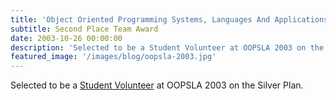 ```yaml
---
title: 'Object Oriented Programming Systems, Languages And Applications (OOPSLA), Anaheim, CA, USA'
subtitle: Second Place Team Award 
date: 2003-10-26 00:00:00
description: 'Selected to be a Student Volunteer at OOPSLA 2003 on the Silver Plan.'
featured_image: '/images/blog/oopsla-2003.jpg'
---
```


Selected to be a [Student Volunteer](http://www.oopsla.org/oopsla2003/files/stu.html) at OOPSLA 2003 on the Silver Plan.
